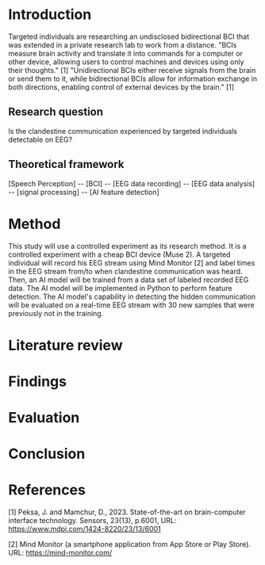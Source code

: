 # Introduction
Targeted individuals are researching an undisclosed bidirectional BCI that was extended in a private research lab to work from a distance. "BCIs measure brain activity and translate it into commands for a computer or other device, allowing users to control machines and devices using only their thoughts." [1]
"Unidirectional BCIs either receive signals from the brain or send them to it, while bidirectional BCIs allow for information exchange in both directions, enabling control of external devices by the brain." [1]

## Research question
Is the clandestine communication experienced by targeted individuals detectable on EEG?

## Theoretical framework
[Speech Perception] -- [BCI] -- [EEG data recording] -- [EEG data analysis] -- [signal processing] -- [AI feature detection] 

# Method
This study will use a controlled experiment as its research method. 
It is a controlled experiment with a cheap BCI device (Muse 2).
A targeted individual will record his EEG stream using Mind Monitor [2] and label times in the EEG stream from/to when clandestine communication was heard.
Then, an AI model will be trained from a data set of labeled recorded EEG data.
The AI model will be implemented in Python to perform feature detection.
The AI model's capability in detecting the hidden communication will be evaluated on a real-time EEG stream with 
30 new samples that were previously not in the training.

# Literature review

# Findings

# Evaluation

# Conclusion

# References
[1] Peksa, J. and Mamchur, D., 2023. State-of-the-art on brain-computer interface technology. Sensors, 23(13), p.6001, URL: https://www.mdpi.com/1424-8220/23/13/6001 

[2] Mind Monitor (a smartphone application from App Store or Play Store). URL: https://mind-monitor.com/
